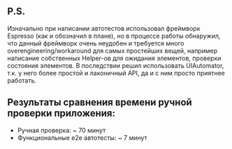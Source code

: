 ## P.S.
Изначально при написании автотестов использовал фреймворк Espresso (как и обозначил в плане), но в процессе работы обнаружил, 
что данный фреймворк очень неудобен и требуется много overengineering/workaround для самых простейших вещей, например написание собственных Helper-ов для ожидания элементов, проверки состояния элементов.
В последствии решил использовать UIAutomator, т.к. у него более простой и лаконичный API, да и с ним просто приятнее работать.

## Результаты сравнения времени ручной проверки приложения:
- Ручная проверка: ~ 70 минут
- Функциональные e2e автотесты: ~ 7 минут 
